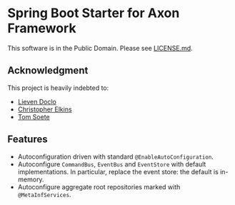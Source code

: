 # Spring Boot Starter for Axon Framework

This software is in the Public Domain.  Please see [LICENSE.md](LICENSE.md).

## Acknowledgment

This project is heavily indebted to:
* [Lieven Doclo](https://github.com/lievendoclo/axon-spring-boot)
* [Christopher Elkins](https://github.com/esha/spring-boot-starter-axon)
* [Tom Soete](https://github.com/tomsoete/spring-boot-starter-axon)

## Features

* Autoconfiguration driven with standard `@EnableAutoConfiguration`.
* Autoconfigure `CommandBus`, `EventBus` and `EventStore` with default
  implementations.  In particular, replace the event store: the default
  is in-memory.
* Autoconfigure aggregate root repositories marked with `@MetaInfServices`.
